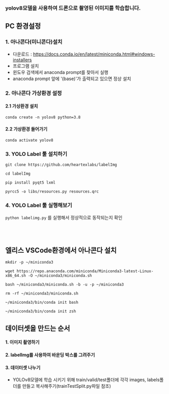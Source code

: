 ### yolov8모델을 사용하여 드론으로 촬영된 이미지를 학습합니다.

## PC 환경설정
### 1. 아나콘다(미니콘다)설치
* 다운로드 : https://docs.conda.io/en/latest/miniconda.html#windows-installers
* 프로그램 설치
* 윈도우 검색에서 anaconda prompt를 찾아서 실행
* anaconda prompt 앞에 '(base)'가 출력되고 있으면 정상 설치

### 2. 아나콘다 가상환경 설정
#### 2.1 가상환경 설치
``` conda create -n yolov8 python=3.8 ```

#### 2.2 가상환경 들어가기
``` conda activate yolov8 ```

### 3. YOLO Label 툴 설치하기
``` git clone https://github.com/heartexlabs/labelImg ```

``` cd labelImg ```

``` pip install pyqt5 lxml ```

``` pyrcc5 -o libs/resources.py resources.qrc ```

### 4. YOLO Label 툴 실행해보기
``` python labelimg.py ``` 
를 실행해서 정상적으로 동작되는지 확인

<br>
<br>

## 엘리스 VSCode환경에서 아나콘다 설치

``` mkdir -p ~/miniconda3 ```

``` wget https://repo.anaconda.com/miniconda/Miniconda3-latest-Linux-x86_64.sh -O ~/miniconda3/miniconda.sh ```

``` bash ~/miniconda3/miniconda.sh -b -u -p ~/miniconda3 ```

``` rm -rf ~/miniconda3/miniconda.sh ```

``` ~/miniconda3/bin/conda init bash ```

``` ~/miniconda3/bin/conda init zsh ```


## 데이터셋을 만드는 순서
#### 1. 이미지 촬영하기
#### 2. labelImg를 사용하여 바운딩 박스를 그려주기
#### 3. 데이터셋 나누기
* YOLOv8모델에 학습 시키기 위해 train/valid/test폴더에 각각 images, labels폴더를 만들고 복사해주기(trainTestSplit.py파일 참조)
